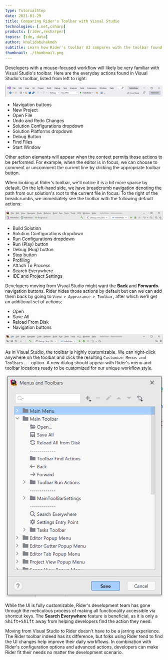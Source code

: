 ```yaml
---
type: TutorialStep
date: 2021-01-29
title: Comparing Rider's Toolbar with Visual Studio
technologies: [.net,csharp]
products: [rider,resharper]
topics: [ide, data]
author: khalidabuhakmeh
subtitle: Learn how Rider's toolbar UI compares with the toolbar found in Visual Studio.
thumbnail: ./thumbnail.png
---
```


Developers with a mouse-focused workflow will likely be very familiar with Visual Studio's toolbar. Here are the everyday actions found in Visual Studio's toolbar, listed from left to right:

![visual studio default toolbar](./visual-studio-toolbar.png)

- Navigation buttons
- New Project
- Open File
- Undo and Redo Changes
- Solution Configurations dropdown
- Solution Platforms dropdown
- Debug Button
- Find Files
- Start Window

Other action elements will appear when the context permits those actions to be performed. For example, when the editor is in focus, we can choose to comment or uncomment the current line by clicking the appropriate toolbar button.

When looking at Rider's toolbar, we'll notice it is a bit more sparse by default. On the left-hand side, we have breadcrumb navigation denoting the path from our solution's root to the current file in focus. To the right of the breadcrumbs, we immediately see the toolbar with the following default actions:

![JetBrains Rider's default toolbar](./rider-default-toolbar.png)

- Build Solution
- Solution Configurations dropdown
- Run Configurations dropdown
- Run (Play) button
- Debug (Bug) button
- Stop button
- Profiling
- Attach To Process
- Search Everywhere
- IDE and Project Settings

Developers moving from Visual Studio might want the **Back** and **Forwards** navigation buttons. Rider hides those actions by default but can we can add them back by going to `View > Appearance > Toolbar`, after which we'll get an additional set of actions:

- Open
- Save All
- Reload From Disk
- Navigation buttons

![JetBrains Rider Toolbar with additional navigation items](./rider-with-toolbar-extra.png)

As in Visual Studio, the toolbar is highly customizable. We can right-click anywhere on the toolbar and click the resulting `Customize Menus and Toolbars...` option. A new dialog should appear with Rider's menu and toolbar locations ready to be customized for our unique workflow style.

![JetBrains Rider Toolbar With Customizations](./rider-toolbar-customizations.png)

While the UI is fully customizable, Rider's development team has gone through the meticulous process of making all functionality accessible via shortcut keys. The **Search Everywhere** feature is beneficial, as it is only a <kbd>Shift+Shift</kbd> away from helping developers find the action they need.

Moving from Visual Studio to Rider doesn't have to be a jarring experience. The Rider toolbar indeed has its difference, but folks using Rider tend to find the UI changes help improve their daily workflows. In combination with Rider's configuration options and advanced actions, developers can make Rider fit their needs no matter the development scenario. 
